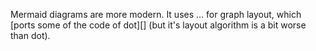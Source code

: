 

Mermaid diagrams are more modern.
It uses … for graph layout, which [ports some of the code of dot][] (but it's layout algorithm is a bit worse than dot).
